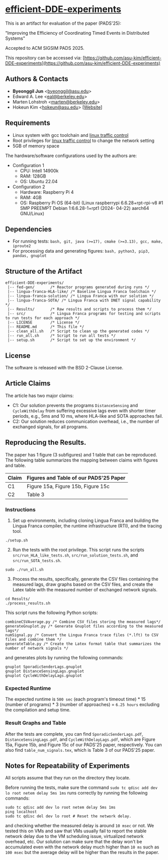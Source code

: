 # [efficient-DDE-experiments](https://github.com/asu-kim/efficient-DDE-experiments)

This is an artifact for evaluation of the paper (PADS'25):

"Improving the Efficiency of Coordinating Timed Events in Distributed Systems"

Accepted to ACM SIGSIM PADS 2025.

This repository can be accessed via: [https://github.com/asu-kim/efficient-DDE-experiments](https://github.com/asu-kim/efficient-DDE-experiments)

## Authors & Contacts
* **Byeonggil Jun** \<<byeonggil@asu.edu>\>
* Edward A. Lee \<<eal@berkeley.edu>\>
* Marten Lohstroh \<<marten@berkeley.edu>\>
* Hokeun Kim \<<hokeun@asu.edu>\> \[[Website](https://hokeun.github.io/)\]

## Requirements
* Linux system with gcc toolchain and [linux traffic control](https://man7.org/linux/man-pages/man8/tc.8.html) 
* Root privileges for [linux traffic control](https://man7.org/linux/man-pages/man8/tc.8.html) to change the network setting
* 5GB of memory space

The hardware/software configurations used by the authors are:
* Configuration 1
    * CPU: Intell 14900k
    * RAM: 128GB
    * OS: Ubuntu 22.04
* Configuration 2
    * Hardware: Raspberry Pi 4
    * RAM: 4GB
    * OS: Raspberry Pi OS (64-bit) (Linux raspberrypi 6.6.28+rpt-rpi-v8 #1 SMP PREEMPT Debian 1:6.6.28-1+rpt1 (2024- 04-22) aarch64 GNU/Linux)

## Dependencies
* For running tests: `bash, git, java (>=17), cmake (>=3.13), gcc, make, iproute2`
* For processing data and generating figures: `bash, python3, pip3, pandas, gnuplot`

## Structure of the Artifact
```
efficient-DDE-experiments/
 |-- fed-gen/       /* Reactor programs generated during runs */
 |-- lingua-franca-HLA-like/ /* Baseline Lingua Franca toolchain */
 |-- lingua-franca-solution/ /* Lingua Franca with our solution */
 |-- lingua-franca-SOTA/ /* Lingua Franca with DNET signal capability */
 |-- Results/       /* Raw results and scripts to process them */
 |-- src/           /* Lingua Franca programs for testing and scripts to run tests for each approach */
 |-- LICENSE        /* License */
 |-- README.md      /* This file */
 |-- clean_all.sh   /* Script to clean up the generated codes */
 |-- run_all.sh     /* Script to run all tests */
 |-- setup.sh       /* Script to set up the environment */
```

## License
The software is released with the BSD 2-Clause License.

## Article Claims
The article has two major claims:
* C1: Our solution prevents the programs `DistanceSensing` and `CycleWithDelay` from suffering excessive lags even with shorter timer periods, e.g., 5ms and 10 ms, where HLA-like and SOTA approaches fail.
* C2: Our solution reduces communication overhead, i.e., the number of exchanged signals, for all programs.

## Reproducing the Results.
The paper has 1 figure (3 subfigures) and 1 table that can be reproduced. The following table summarizes the mapping between claims with figures and table.

| Claim |  Figures and Table of our PADS'25 Paper  |
|-------|------------------------------------------|
| C1    |   Figure 15a, Figure 15b, Figure 15c     |
| C2    |               Table 3                    |

### Instructions
1. Set up environments, including cloning Lingua Franca and building the Lingua Franca compiler, the runtime infrastructure (RTI), and the tracing tool.
```
./setup.sh
```

2. Run the tests with the root privilege. This script runs the scripts `src/run_HLA_like_tests.sh`, `src/run_solution_tests.sh`, and `src/run_SOTA_tests.sh`.
```
sudo ./run_all.sh
```

3. Process the results, specifically, generate the CSV files containing the measured lags, draw graphs based on the CSV files, and create the Latex table with the measured number of exchanged network signals.
```
cd Results/
./process_results.sh
```

This script runs the following Python scripts:
```
combineCSVAverage.py /* Combine CSV files storing the measured lags*/
generateGnuplot.py /* Generate Gnuplot files according to the measured lags*/
numSignal.py /* Convert the Lingua Franca trace files (*.lft) to CSV files and combine them */
generateTable.py /* Create the Latex format table that summarizes the number of network signals */
```
and generates plots by running the following commands:
```
gnuplot SporadicSenderLags.gnuplot
gnuplot DistanceSensingLags.gnuplot 
gnuplot CycleWithDelayLags.gnuplot
```

### Expected Runtime
The expected runtime is `500 sec` (each program's timeout time) * 15 (number of programs) * 3 (number of approaches) = `6.25 hours` excluding the compilation and setup time. 

### Result Graphs and Table
After the tests are complete, you can find `SporadicSenderLags.pdf`, `DistanceSensingLags.pdf`, and `CycleWithDelayLags.pdf`, which are Figure 15a, Figure 15b, and Figure 15c of our PADS'25 paper, respectively.
You can also find `table_num_signals.tex`, which is Table 3 of our PADS'25 paper.

## Notes for Repeatability of Experiments
All scripts assume that they run on the directory they locate.

Before running the tests, make sure the command `sudo tc qdisc add dev lo root netem delay 5ms 1ms` runs correctly by running the following commands:
```
sudo tc qdisc add dev lo root netem delay 5ms 1ms
ping localhost
sudo tc qdisc del dev lo root # Reset the network delay.
```
and checking whether the measured delay is around `10 msec` or not.
We tested this on VMs and saw that VMs usually fail to report the stable network delay due to the VM scheduling issue, virtualized network overhead, etc.
Our solution can make sure that the delay won't be accumulated even with the network delay much higher than `10 ms` such as `100 msec` but the average delay will be higher than the results in the paper.
